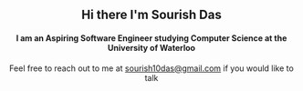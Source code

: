 <div align="center">
  
## Hi there I'm Sourish Das
  
#### I am an Aspiring Software Engineer studying Computer Science at the University of Waterloo

Feel free to reach out to me at sourish10das@gmail.com if you would like to talk
  
</div>
